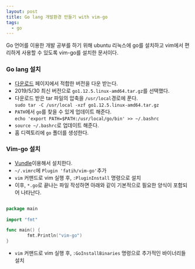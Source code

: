 ```yaml
---
layout: post
title: Go lang 개발환경 만들기 with vim-go
tags:
  - go
---
```

Go 언어를 이용한 개발 공부를 하기 위해 ubuntu 리눅스에 go를 설치하고 vim에서 편리하게 사용할 수 있도록 vim-go를 설치한 문서이다.

### Go lang 설치
- [다운로드](https://golang.org/dl/) 페이지에서 적합한 버전을 다운 받는다.
- 2019/5/30 최신 버전으로 `go1.12.5.linux-amd64.tar.gz`를 선택했다.
- 다운로드 받은 tar 파일의 압축을 `/usr/local`경로에 푼다.  
`sudo tar -C /usr/local -xzf go1.12.5.linux-amd64.tar.gz`
- `PATH`에서 `go`를 찾을 수 있게 업데이트 해준다.  
`echo 'export PATH=$PATH:/usr/local/go/bin' >> ~/.bashrc`
- `source ~/.bashrc`로 업데이트 해준다.
- 홈 디렉토리에 `go` 폴더를 생성한다.

### Vim-go 설치
- [Vundle](https://github.com/VundleVim/Vundle.vim#quick-start)이용해서 설치한다.
- `~/.vimrc`에 `Plugin 'fatih/vim-go'`추가
- `vim` 커맨드로 vim 실행 후, `:PluginInstall` 명령으로 설치
- 이후, `*.go`로 끝나는 파일 작성하면 아래와 같이 기본적으로 필요한 양식이 포함되어 나타난다.
```go

package main
  
import "fmt"

func main() {
        fmt.Println("vim-go")
}
```
- `vim` 커맨드로 vim 실행 후, `:GoInstallBinaries` 명령으로 추가적인 바이너리들 설치
